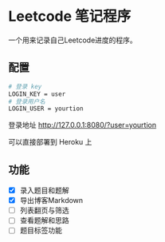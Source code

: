 # Leetcode 笔记程序

一个用来记录自己Leetcode进度的程序。

## 配置

```bash
# 登录 key
LOGIN_KEY = user
# 登录用户名
LOGIN_USER = yourtion
```

登录地址 http://127.0.0.1:8080/?user=yourtion

可以直接部署到 Heroku 上

## 功能

- [X] 录入题目和题解
- [X] 导出博客Markdown
- [ ] 列表翻页与筛选
- [ ] 查看题解和思路
- [ ] 题目标签功能
